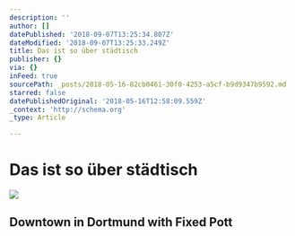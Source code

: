 ```yaml
---
description: ''
author: []
datePublished: '2018-09-07T13:25:34.807Z'
dateModified: '2018-09-07T13:25:33.249Z'
title: Das ist so über städtisch
publisher: {}
via: {}
inFeed: true
sourcePath: _posts/2018-05-16-82cb0461-30f0-4253-a5cf-b9d9347b9592.md
starred: false
datePublishedOriginal: '2018-05-16T12:58:09.559Z'
_context: 'http://schema.org'
_type: Article

---
```

# Das ist so über städtisch
![](https://the-grid-user-content.s3-us-west-2.amazonaws.com/d2d8fcff-a8aa-4b1b-b967-5965bf623f4f.jpg)

## Downtown in Dortmund with Fixed Pott